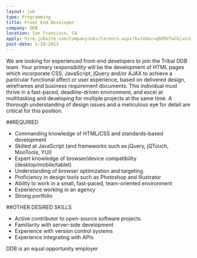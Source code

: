 ```yaml
---
layout: job
type: Programming
title: Front End Developer
company: DDB
location: San Francisco, CA
apply: hire.jobvite.com/CompanyJobs/Careers.aspx?k=Job&c=qBd9VfwC&j=oJgyWfwd
post-date: 1-20-2013
--- 
```


We are looking for experienced front-end developers to join the Tribal DDB team. Your primary responsibility will be the development of HTML pages which incorporate CSS, JavaScript, jQuery and/or AJAX to achieve a particular functional affect or user experience, based on delivered design, wireframes and business requirement documents.
This individual must thrive in a fast-paced, deadline-driven environment, and excel at multitasking and developing for multiple projects at the same time. A thorough understanding of design issues and a meticulous eye for detail are critical for this position.
 
##REQUIRED
* Commanding knowledge of HTML/CSS and standards-based development
* Skilled at JavaScript (and frameworks such as jQuery, jQTouch, MooTools, YUI)
* Expert knowledge of browser/device compatibility (desktop/mobile/tablet)
* Understanding of browser optimization and targeting
* Proficiency in design tools such as Photoshop and Illustrator
* Ability to work in a small, fast-paced, team-oriented environment
* Experience working in an agency
* Strong portfolio

##OTHER DESIRED SKILLS
* Active contributor to open-source software projects
* Familiarity with server-side development
* Experience with version control systems
* Experience integrating with APIs

DDB is an equal opportunity employer